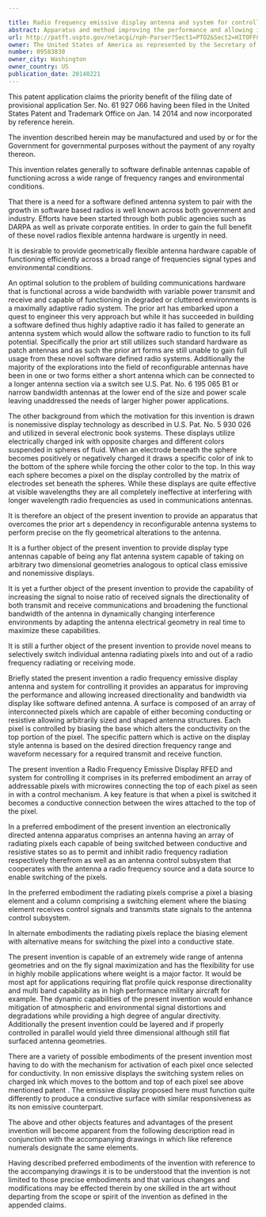 ```yaml
---

title: Radio frequency emissive display antenna and system for controlling
abstract: Apparatus and method improving the performance and allowing increased directionality and bandwidth via display-like software defined antenna. A surface is composed of an array of interconnected pixels which are capable of either becoming conducting or resistive allowing arbitrarily sized and shaped antenna structures. Each pixel is controlled by biasing the base which alters the conductivity on the top portion of the pixel. The specific pattern which is active on the display style antenna is based on the desired direction, frequency range, and waveform necessary for a required transmit and receive function.
url: http://patft.uspto.gov/netacgi/nph-Parser?Sect1=PTO2&Sect2=HITOFF&p=1&u=%2Fnetahtml%2FPTO%2Fsearch-adv.htm&r=1&f=G&l=50&d=PALL&S1=09583830&OS=09583830&RS=09583830
owner: The United States of America as represented by the Secretary of the Air Force
number: 09583830
owner_city: Washington
owner_country: US
publication_date: 20140221
---
```

This patent application claims the priority benefit of the filing date of provisional application Ser. No. 61 927 066 having been filed in the United States Patent and Trademark Office on Jan. 14 2014 and now incorporated by reference herein.

The invention described herein may be manufactured and used by or for the Government for governmental purposes without the payment of any royalty thereon.

This invention relates generally to software definable antennas capable of functioning across a wide range of frequency ranges and environmental conditions.

That there is a need for a software defined antenna system to pair with the growth in software based radios is well known across both government and industry. Efforts have been started through both public agencies such as DARPA as well as private corporate entities. In order to gain the full benefit of these novel radios flexible antenna hardware is urgently in need.

It is desirable to provide geometrically flexible antenna hardware capable of functioning efficiently across a broad range of frequencies signal types and environmental conditions.

An optimal solution to the problem of building communications hardware that is functional across a wide bandwidth with variable power transmit and receive and capable of functioning in degraded or cluttered environments is a maximally adaptive radio system. The prior art has embarked upon a quest to engineer this very approach but while it has succeeded in building a software defined thus highly adaptive radio it has failed to generate an antenna system which would allow the software radio to function to its full potential. Specifically the prior art still utilizes such standard hardware as patch antennas and as such the prior art forms are still unable to gain full usage from these novel software defined radio systems. Additionally the majority of the explorations into the field of reconfigurable antennas have been in one or two forms either a short antenna which can be connected to a longer antenna section via a switch see U.S. Pat. No. 6 195 065 B1 or narrow bandwidth antennas at the lower end of the size and power scale leaving unaddressed the needs of larger higher power applications.

The other background from which the motivation for this invention is drawn is nonemissive display technology as described in U.S. Pat. No. 5 930 026 and utilized in several electronic book systems. These displays utilize electrically charged ink with opposite charges and different colors suspended in spheres of fluid. When an electrode beneath the sphere becomes positively or negatively charged it draws a specific color of ink to the bottom of the sphere while forcing the other color to the top. In this way each sphere becomes a pixel on the display controlled by the matrix of electrodes set beneath the spheres. While these displays are quite effective at visible wavelengths they are all completely ineffective at interfering with longer wavelength radio frequencies as used in communications antennas.

It is therefore an object of the present invention to provide an apparatus that overcomes the prior art s dependency in reconfigurable antenna systems to perform precise on the fly geometrical alterations to the antenna.

It is a further object of the present invention to provide display type antennas capable of being any flat antenna system capable of taking on arbitrary two dimensional geometries analogous to optical class emissive and nonemissive displays.

It is yet a further object of the present invention to provide the capability of increasing the signal to noise ratio of received signals the directionality of both transmit and receive communications and broadening the functional bandwidth of the antenna in dynamically changing interference environments by adapting the antenna electrical geometry in real time to maximize these capabilities.

It is still a further object of the present invention to provide novel means to selectively switch individual antenna radiating pixels into and out of a radio frequency radiating or receiving mode.

Briefly stated the present invention a radio frequency emissive display antenna and system for controlling it provides an apparatus for improving the performance and allowing increased directionality and bandwidth via display like software defined antenna. A surface is composed of an array of interconnected pixels which are capable of either becoming conducting or resistive allowing arbitrarily sized and shaped antenna structures. Each pixel is controlled by biasing the base which alters the conductivity on the top portion of the pixel. The specific pattern which is active on the display style antenna is based on the desired direction frequency range and waveform necessary for a required transmit and receive function.

The present invention a Radio Frequency Emissive Display RFED and system for controlling it comprises in its preferred embodiment an array of addressable pixels with microwires connecting the top of each pixel as seen in with a control mechanism. A key feature is that when a pixel is switched it becomes a conductive connection between the wires attached to the top of the pixel.

In a preferred embodiment of the present invention an electronically directed antenna apparatus comprises an antenna having an array of radiating pixels each capable of being switched between conductive and resistive states so as to permit and inhibit radio frequency radiation respectively therefrom as well as an antenna control subsystem that cooperates with the antenna a radio frequency source and a data source to enable switching of the pixels.

In the preferred embodiment the radiating pixels comprise a pixel a biasing element and a column comprising a switching element where the biasing element receives control signals and transmits state signals to the antenna control subsystem.

In alternate embodiments the radiating pixels replace the biasing element with alternative means for switching the pixel into a conductive state.

The present invention is capable of an extremely wide range of antenna geometries and on the fly signal maximization and has the flexibility for use in highly mobile applications where weight is a major factor. It would be most apt for applications requiring flat profile quick response directionality and multi band capability as in high performance military aircraft for example. The dynamic capabilities of the present invention would enhance mitigation of atmospheric and environmental signal distortions and degradations while providing a high degree of angular directivity. Additionally the present invention could be layered and if properly controlled in parallel would yield three dimensional although still flat surfaced antenna geometries.

There are a variety of possible embodiments of the present invention most having to do with the mechanism for activation of each pixel once selected for conductivity. In non emissive displays the switching system relies on charged ink which moves to the bottom and top of each pixel see above mentioned patent . The emissive display proposed here must function quite differently to produce a conductive surface with similar responsiveness as its non emissive counterpart.

The above and other objects features and advantages of the present invention will become apparent from the following description read in conjunction with the accompanying drawings in which like reference numerals designate the same elements.

Having described preferred embodiments of the invention with reference to the accompanying drawings it is to be understood that the invention is not limited to those precise embodiments and that various changes and modifications may be effected therein by one skilled in the art without departing from the scope or spirit of the invention as defined in the appended claims.

